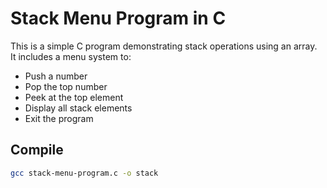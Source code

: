 # Stack Menu Program in C

This is a simple C program demonstrating stack operations using an array.  
It includes a menu system to:

- Push a number
- Pop the top number
- Peek at the top element
- Display all stack elements
- Exit the program

## Compile

```bash
gcc stack-menu-program.c -o stack
